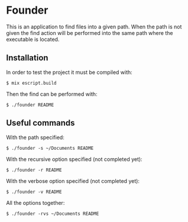 # Founder

This is an application to find files into a given path.
When the path is not given the find action will be performed into the same
path where the executable is located.

## Installation

In order to test the project it must be compiled with:

```shell
$ mix escript.build
```
Then the find can be performed with:


```shell
$ ./founder README
```

## Useful commands

With the path specified:

```shell
$ ./founder -s ~/Documents README
```


With the recursive option specified (not completed yet):

```shell
$ ./founder -r README
```


With the verbose option specified (not completed yet):

```shell
$ ./founder -v README
```

All the options together:

```shell
$ ./founder -rvs ~/Documents README
```